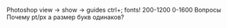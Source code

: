 Photoshop 
view -> show -> guides ctrl+;
fonts!
200-1200
0-1600
Вопросы
Почему pt/px а размер букв одинаков?
